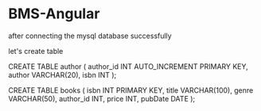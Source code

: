 # BMS-Angular

after connecting the mysql database successfully 

let's create table


CREATE TABLE author (
    author_id INT AUTO_INCREMENT PRIMARY KEY,
    author VARCHAR(20),
    isbn INT
);

CREATE TABLE books (
    isbn INT PRIMARY KEY,
    title VARCHAR(100),
    genre VARCHAR(50),
    author_id INT,
    price INT,
    pubDate DATE
);
